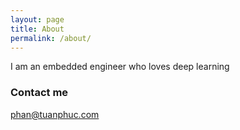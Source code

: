 ```yaml
---
layout: page
title: About
permalink: /about/
---
```


I am an embedded engineer who loves deep learning

### Contact me

[phan@tuanphuc.com](mailto:phan@tuanphuc.com)
